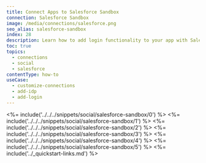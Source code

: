 ```yaml
---
title: Connect Apps to Salesforce Sandbox
connection: Salesforce Sandbox
image: /media/connections/salesforce.png
seo_alias: salesforce-sandbox
index: 28
description: Learn how to add login functionality to your app with Salesforce Sandbox. You will need to generate keys, copy these into your Auth0 settings, and enable the connection.
toc: true
topics:
  - connections
  - social
  - salesforce
contentType: how-to
useCase:
  - customize-connections
  - add-idp
  - add-login
---
```

<%= include('../../../snippets/social/salesforce-sandbox/0') %> 
<%= include('../../../snippets/social/salesforce-sandbox/1') %> 
<%= include('../../../snippets/social/salesforce-sandbox/2') %> 
<%= include('../../../snippets/social/salesforce-sandbox/3') %> 
<%= include('../../../snippets/social/salesforce-sandbox/4') %> 
<%= include('../../../snippets/social/salesforce-sandbox/5') %> 
<%= include('../_quickstart-links.md') %>
